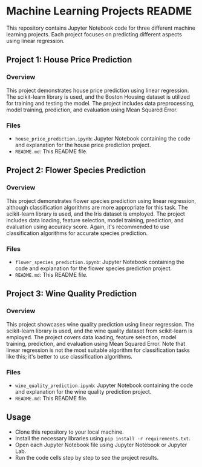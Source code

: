 # Machine Learning Projects README

This repository contains Jupyter Notebook code for three different machine learning projects. Each project focuses on predicting different aspects using linear regression.

## Project 1: House Price Prediction

### Overview
This project demonstrates house price prediction using linear regression. The scikit-learn library is used, and the Boston Housing dataset is utilized for training and testing the model. The project includes data preprocessing, model training, prediction, and evaluation using Mean Squared Error.

### Files
- `house_price_prediction.ipynb`: Jupyter Notebook containing the code and explanation for the house price prediction project.
- `README.md`: This README file.

## Project 2: Flower Species Prediction

### Overview
This project demonstrates flower species prediction using linear regression, although classification algorithms are more appropriate for this task. The scikit-learn library is used, and the Iris dataset is employed. The project includes data loading, feature selection, model training, prediction, and evaluation using accuracy score. Again, it's recommended to use classification algorithms for accurate species prediction.

### Files
- `flower_species_prediction.ipynb`: Jupyter Notebook containing the code and explanation for the flower species prediction project.
- `README.md`: This README file.

## Project 3: Wine Quality Prediction

### Overview
This project showcases wine quality prediction using linear regression. The scikit-learn library is used, and the wine quality dataset from scikit-learn is employed. The project covers data loading, feature selection, model training, prediction, and evaluation using Mean Squared Error. Note that linear regression is not the most suitable algorithm for classification tasks like this; it's better to use classification algorithms.

### Files
- `wine_quality_prediction.ipynb`: Jupyter Notebook containing the code and explanation for the wine quality prediction project.
- `README.md`: This README file.
  
## Usage
- Clone this repository to your local machine.
- Install the necessary libraries using `pip install -r requirements.txt`.
- Open each Jupyter Notebook file using Jupyter Notebook or Jupyter Lab.
- Run the code cells step by step to see the project results.
